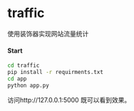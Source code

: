 # traffic
使用装饰器实现网站流量统计
#### Start
```bash
cd traffic
pip install -r requirments.txt
cd app
python app.py
```
访问http://127.0.0.1:5000 既可以看到效果。
